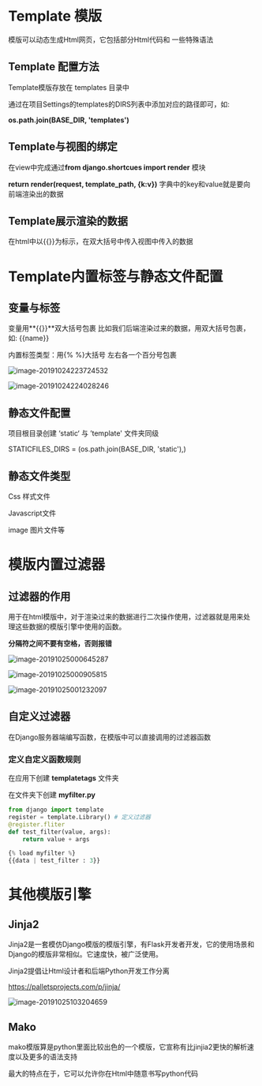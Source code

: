 # Template 模版

模版可以动态生成Html网页，它包括部分Html代码和 一些特殊语法



## Template 配置方法

Template模版存放在 templates 目录中

通过在项目Settings的templates的DIRS列表中添加对应的路径即可，如:

**os.path.join(BASE_DIR, 'templates')**



## Template与视图的绑定

在view中完成通过**from django.shortcues import render** 模块

**return render(request, template_path, {k:v})** 字典中的key和value就是要向前端渲染出的数据



## Template展示渲染的数据

在html中以{{}}为标示，在双大括号中传入视图中传入的数据



# Template内置标签与静态文件配置

## 变量与标签

变量用**{{}}**双大括号包裹 比如我们后端渲染过来的数据，用双大括号包裹，如: {{name}}

内置标签类型：用{% %}大括号 左右各一个百分号包裹

![image-20191024223724532](https://tva1.sinaimg.cn/large/006y8mN6ly1g89o1yq6vlj318i0rsk2g.jpg)



![image-20191024224028246](https://tva1.sinaimg.cn/large/006y8mN6ly1g89o53au9wj319o0qutma.jpg)



## 静态文件配置

项目根目录创建 ‘static‘ 与 ’template' 文件夹同级

STATICFILES_DIRS  = (os.path.join(BASE_DIR, 'static'),)



## 静态文件类型

Css 样式文件

Javascript文件

image 图片文件等







# 模版内置过滤器

## 过滤器的作用

用于在html模版中，对于渲染过来的数据进行二次操作使用，过滤器就是用来处理这些数据的模版引擎中使用的函数。

**分隔符之间不要有空格，否则报错**



![image-20191025000645287](https://tva1.sinaimg.cn/large/006y8mN6ly1g89qmv8eknj31be0t6ao2.jpg)



![image-20191025000905815](https://tva1.sinaimg.cn/large/006y8mN6ly1g89qpmnwmaj31500rewpo.jpg)





![image-20191025001232097](https://tva1.sinaimg.cn/large/006y8mN6ly1g89qswk80sj318w0qe7g3.jpg)



## 自定义过滤器

在Django服务器端编写函数，在模版中可以直接调用的过滤器函数



### 定义自定义函数规则

在应用下创建 **templatetags** 文件夹

在文件夹下创建 **myfilter.py**

```python
from django import template
register = template.Library() # 定义过滤器
@register.fliter
def test_filter(value, args):
	return value + args

{% load myfilter %}
{{data | test_filter : 3}}
```





# 其他模版引擎

## Jinja2

Jinja2是一套模仿Django模版的模版引擎，有Flask开发者开发，它的使用场景和Django的模版非常相似。它速度快，被广泛使用。

Jinja2提倡让Html设计者和后端Python开发工作分离

https://palletsprojects.com/p/jinja/

![image-20191025103204659](https://tva1.sinaimg.cn/large/006y8mN6ly1g8a8pfcto3j30uw0s0dp0.jpg)



## Mako

mako模版算是python里面比较出色的一个模版，它宣称有比jinjia2更快的解析速度以及更多的语法支持

最大的特点在于，它可以允许你在Html中随意书写python代码
